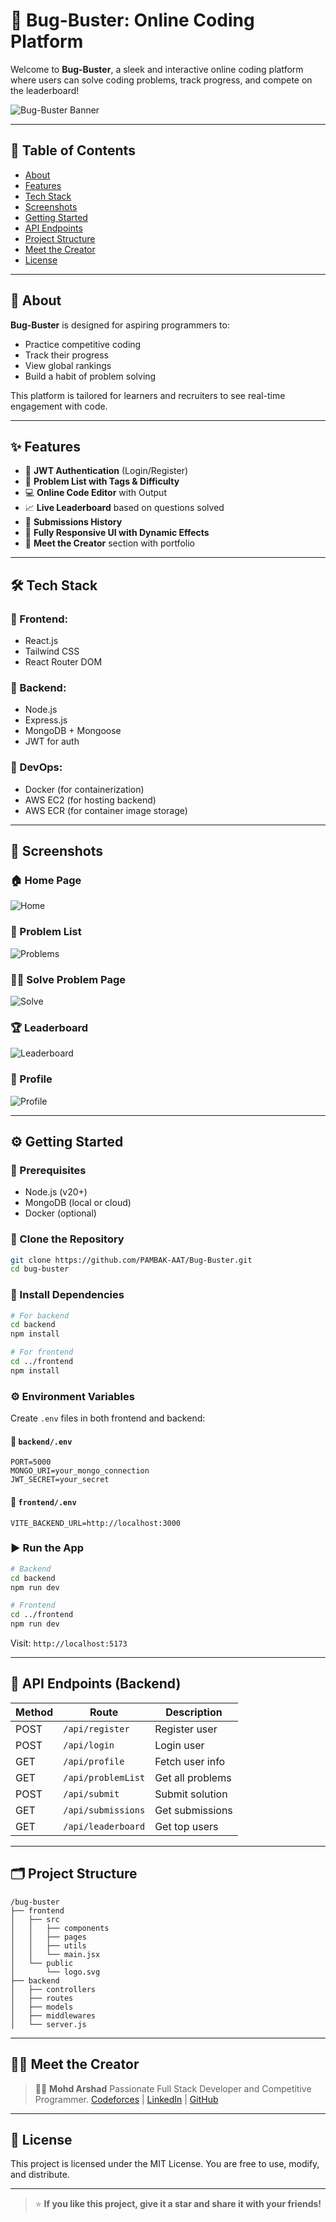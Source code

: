 # 🚀 Bug-Buster: Online Coding Platform

Welcome to **Bug-Buster**, a sleek and interactive online coding platform where users can solve coding problems, track progress, and compete on the leaderboard!

![Bug-Buster Banner](https://images.unsplash.com/photo-1498050108023-c5249f4df085?auto=format\&fit=crop\&w=1950\&q=80)

---

## 📌 Table of Contents

* [About](#about)
* [Features](#features)
* [Tech Stack](#tech-stack)
* [Screenshots](#screenshots)
* [Getting Started](#getting-started)
* [API Endpoints](#api-endpoints)
* [Project Structure](#project-structure)
* [Meet the Creator](#meet-the-creator)
* [License](#license)

---

## 🧠 About

**Bug-Buster** is designed for aspiring programmers to:

* Practice competitive coding
* Track their progress
* View global rankings
* Build a habit of problem solving

This platform is tailored for learners and recruiters to see real-time engagement with code.

---

## ✨ Features

* 🔐 **JWT Authentication** (Login/Register)
* 🧮 **Problem List with Tags & Difficulty**
* 💻 **Online Code Editor** with Output
* 📈 **Live Leaderboard** based on questions solved
* 📝 **Submissions History**
* 🎨 **Fully Responsive UI with Dynamic Effects**
* 🔎 **Meet the Creator** section with portfolio

---

## 🛠️ Tech Stack

### 🔹 Frontend:

* React.js
* Tailwind CSS
* React Router DOM

### 🔹 Backend:

* Node.js
* Express.js
* MongoDB + Mongoose
* JWT for auth

### 🔹 DevOps:

* Docker (for containerization)
* AWS EC2 (for hosting backend)
* AWS ECR (for container image storage)

---

## 📸 Screenshots

### 🏠 Home Page

![Home](https://your-screenshot-link)

### 📑 Problem List

![Problems](https://your-screenshot-link)

### 🧑‍💻 Solve Problem Page

![Solve](https://your-screenshot-link)

### 🏆 Leaderboard

![Leaderboard](https://your-screenshot-link)

### 👤 Profile

![Profile](https://your-screenshot-link)

---

## ⚙️ Getting Started

### 🧾 Prerequisites

* Node.js (v20+)
* MongoDB (local or cloud)
* Docker (optional)

### 🔧 Clone the Repository

```bash
git clone https://github.com/PAMBAK-AAT/Bug-Buster.git
cd bug-buster
```

### 🔨 Install Dependencies

```bash
# For backend
cd backend
npm install

# For frontend
cd ../frontend
npm install
```

### ⚙️ Environment Variables

Create `.env` files in both frontend and backend:

#### 📁 `backend/.env`

```env
PORT=5000
MONGO_URI=your_mongo_connection
JWT_SECRET=your_secret
```

#### 📁 `frontend/.env`

```env
VITE_BACKEND_URL=http://localhost:3000
```

### ▶️ Run the App

```bash
# Backend
cd backend
npm run dev

# Frontend
cd ../frontend
npm run dev
```

Visit: `http://localhost:5173`

---

## 📡 API Endpoints (Backend)

| Method | Route              | Description      |
| ------ | ------------------ | ---------------- |
| POST   | `/api/register`    | Register user    |
| POST   | `/api/login`       | Login user       |
| GET    | `/api/profile`     | Fetch user info  |
| GET    | `/api/problemList` | Get all problems |
| POST   | `/api/submit`      | Submit solution  |
| GET    | `/api/submissions` | Get submissions  |
| GET    | `/api/leaderboard` | Get top users    |

---

## 🗂️ Project Structure

```
/bug-buster
├── frontend
│   ├── src
│   │   ├── components
│   │   ├── pages
│   │   ├── utils
│   │   └── main.jsx
│   └── public
│       └── logo.svg
├── backend
│   ├── controllers
│   ├── routes
│   ├── models
│   ├── middlewares
│   └── server.js
```

---

## 🙋‍♂️ Meet the Creator

> 👨‍💻 **Mohd Arshad**
> Passionate Full Stack Developer and Competitive Programmer.
> [Codeforces](https://codeforces.com/profile/pambak786) | [LinkedIn](https://www.linkedin.com) | [GitHub](https://github.com/yourusername)

---

## 📄 License

This project is licensed under the MIT License. You are free to use, modify, and distribute.

---

> ⭐ **If you like this project, give it a star and share it with your friends!**
